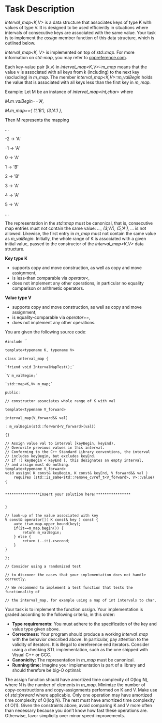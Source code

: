 # Task Description

*interval_map<K,V>* is a data structure that associates keys of type K with values of type V. It is designed to be used efficiently in situations where intervals of consecutive keys are associated with the same value. Your task is to implement the *assign* member function of this data structure, which is outlined below.

*interval_map<K, V>* is implemented on top of *std::map*. For more information on *std::map*, you may refer to [cppreference.com](cppreference.com).

Each key-value pair (k,v) in *interval_map<K,V>::m_map* means that the value v is associated with all keys from k (including) to the next key (excluding) in *m_map*. The member *interval_map<K,V>::m_valBegin* holds the value that is associated with all keys less than the first key in *m_map*.

Example: Let M be an instance of *interval_map<int,char>* where

*M.m_valBegin=='A',*

*M.m_map=={ (1,'B'), (3,'A') },*

Then M represents the mapping

...

-2 -> 'A'

-1 -> 'A'

0 -> 'A'

1 -> 'B'

2 -> 'B'

3 -> 'A'

4 -> 'A'

5 -> 'A'

...

The representation in the *std::map* must be canonical, that is, consecutive map entries must not contain the same value: *..., (3,'A'), (5,'A'), ...* is not allowed. Likewise, the first entry in *m_map* must not contain the same value as *m_valBegin*. Initially, the whole range of K is associated with a given initial value, passed to the constructor of the *interval_map<K,V>* data structure.

**Key type K**

+ supports copy and move construction, as well as copy and move assignment,
+ is less-than comparable via *operator<*,
+ does not implement any other operations, in particular no equality comparison or arithmetic operators.

**Value type V**

+ supports copy and move construction, as well as copy and move assignment,
+ is equality-comparable via *operator==*,
+ does not implement any other operations.

You are given the following source code:


`#include `<map>``

`template<typename K, typename V>`

`class interval_map {`

	`friend void IntervalMapTest();`
 
	`V m_valBegin;`
 
	`std::map<K,V> m_map;`
 
`public:`

	// constructor associates whole range of K with val
 
	template<typename V_forward>
 
	interval_map(V_forward&& val)
 
	: m_valBegin(std::forward<V_forward>(val))
 
	{}

	// Assign value val to interval [keyBegin, keyEnd).
	// Overwrite previous values in this interval.
	// Conforming to the C++ Standard Library conventions, the interval
	// includes keyBegin, but excludes keyEnd.
	// If !( keyBegin < keyEnd ), this designates an empty interval,
	// and assign must do nothing.
	template<typename V_forward>
	void assign( K const& keyBegin, K const& keyEnd, V_forward&& val )
		requires (std::is_same<std::remove_cvref_t<V_forward>, V>::value)
	{


	****************Insert your solution here!****************


	}

	// look-up of the value associated with key
	V const& operator[]( K const& key ) const {
		auto it=m_map.upper_bound(key);
		if(it==m_map.begin()) {
			return m_valBegin;
		} else {
			return (--it)->second;
		}
	}
`};`

`// Consider using a randomized test`

`// to discover the cases that your implementation does not handle correctly.`

`// We recommend to implement a test function that tests the functionality of`

`// the interval_map, for example using a map of int intervals to char.`



Your task is to implement the function *assign*. Your implementation is graded according to the following criteria, in this order:

+ **Type requirements:** You must adhere to the specification of the key and value type given above.
+ **Correctness:** Your program should produce a working *interval_map* with the behavior described above. In particular, pay attention to the validity of iterators. It is illegal to dereference end iterators. Consider using a checking STL implementation, such as the one shipped with Visual C++ or GCC.
+ **Canonicity:** The representation in *m_map* must be canonical.
+ **Running time:** Imagine your implementation is part of a library and should therefore be big-O optimal:

The assign function should have amortized time complexity of O(log N), where N is the number of elements in *m_map*.
Minimize the number of copy-constructions and copy-assignments performed on K and V. Make use of *std::forward* where applicable.
Only one operation may have amortized time complexity of O(log N). The rest must have amortized time complexity of O(1).
Given the constraints above, avoid comparing K and V more often than necessary because you don't know how fast these operations are.
Otherwise, favor simplicity over minor speed improvements.




